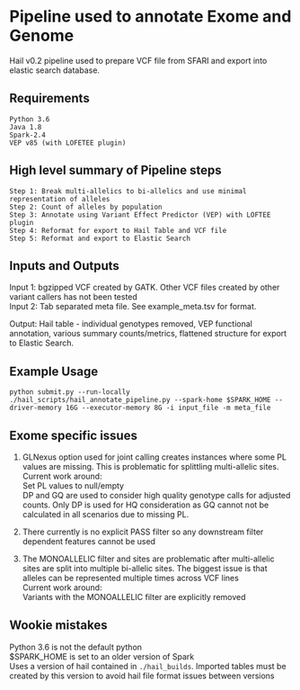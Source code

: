 # Pipeline used to annotate Exome and Genome
Hail v0.2 pipeline used to prepare VCF file from SFARI and export into elastic search database.

## Requirements
```
Python 3.6
Java 1.8
Spark-2.4
VEP v85 (with LOFETEE plugin)
```

## High level summary of Pipeline steps
```
Step 1: Break multi-allelics to bi-allelics and use minimal representation of alleles
Step 2: Count of alleles by population
Step 3: Annotate using Variant Effect Predictor (VEP) with LOFTEE plugin
Step 4: Reformat for export to Hail Table and VCF file
Step 5: Reformat and export to Elastic Search
```


## Inputs and Outputs
Input 1: bgzipped VCF created by GATK. Other VCF files created by other variant callers has not been tested  
Input 2: Tab separated meta file. See example_meta.tsv for format.  

Output: Hail table - individual genotypes removed, VEP functional annotation, various summary counts/metrics, flattened structure for export to Elastic Search.

## Example Usage
```
python submit.py --run-locally ./hail_scripts/hail_annotate_pipeline.py --spark-home $SPARK_HOME --driver-memory 16G --executor-memory 8G -i input_file -m meta_file
```


## Exome specific issues
1. GLNexus option used for joint calling creates instances where some PL values are missing. This is problematic for splittling multi-allelic sites. 
Current work around:  
Set PL values to null/empty  
DP and GQ are used to consider high quality genotype calls for adjusted counts. Only DP is used for HQ consideration as GQ cannot not be calculated in all scenarios due to missing PL.  

2. There currently is no explicit PASS filter so any downstream filter dependent features cannot be used

3. The MONOALLELIC filter and sites are problematic after multi-allelic sites are split into multiple bi-allelic sites. The biggest issue is that alleles can be represented multiple times across VCF lines  
Current work around:  
Variants with the MONOALLELIC filter are explicitly removed

## Wookie mistakes
Python 3.6 is not the default python  
$SPARK_HOME is set to an older version of Spark  
Uses a version of hail contained in `./hail_builds`. Imported tables must be created by this version to avoid hail file format issues between versions  



